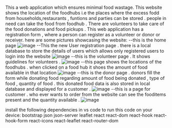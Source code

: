 This a web application which ensures minimal food wastage. This website shows the location of the foodhubs i.e the places where the excess fodd from households,restaurants , funtions and parties can be stored . people in need can take the food from foodhub . There are volunteers to take care of the food donations and food pickups . 
This web application has a registration form , where a person can register as a volunteer or donor or receiver.
here are some pictures showcasing the website:
--this is the home page 
![image](https://github.com/user-attachments/assets/3299abe1-0d23-4828-973a-771db36ec2e1)
--This the new User registration page . there is a local database to store the details of users which allows only registered users to login into the website
![image](https://github.com/user-attachments/assets/f6cab5c2-ecfc-4791-b2ae-581984323b6a)
--this is the volunteer page . It shows guidelines for volunteers .
![image](https://github.com/user-attachments/assets/f6d8aecd-eedc-4f5a-95dd-8da253b2e680)
--this page shows the locations of the foodhubs . when clicked on a food hub it shoes the amount of food available in that location
![image](https://github.com/user-attachments/assets/de919c45-6359-403b-aa6a-1796f9a4442d)
--this is the donor page . donors fill the form while donating food  regarding amount of food being donated , type of food , quantity of food  .
this donated food data is also stored in local database and displayed for a customer .
![image](https://github.com/user-attachments/assets/9b25e7ea-3fb0-4957-87b4-a03c78be6a1f)
--this is a page for customer . who ever wants to order from the website can see the fooditems present and the quantity available . 
![image](https://github.com/user-attachments/assets/33c619df-2114-4895-95c3-9c09bc96a5f0)


install the following dependencies in vs code to run this code on your device:
bootstrap
json
json-server
leaflet
react
react-dom
react-hook
react-hook-form
react-icons
react-leaflet
react-router-dom
